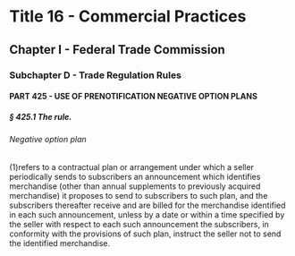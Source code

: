 
# Title 16 - Commercial Practices
## Chapter I - Federal Trade Commission
### Subchapter D - Trade Regulation Rules
#### PART 425 - USE OF PRENOTIFICATION NEGATIVE OPTION PLANS
##### § 425.1 The rule.
###### Negative option plan

(1)refers to a contractual plan or arrangement under which a seller periodically sends to subscribers an announcement which identifies merchandise (other than annual supplements to previously acquired merchandise) it proposes to send to subscribers to such plan, and the subscribers thereafter receive and are billed for the merchandise identified in each such announcement, unless by a date or within a time specified by the seller with respect to each such announcement the subscribers, in conformity with the provisions of such plan, instruct the seller not to send the identified merchandise.

